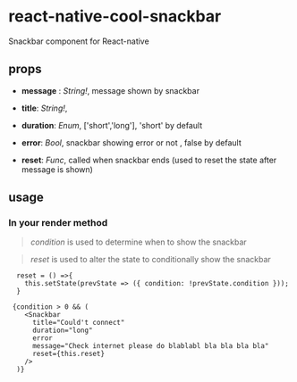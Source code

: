 # react-native-cool-snackbar

Snackbar component for React-native

## props

- **message** : _String!_, message shown by snackbar

- **title**: _String!_,

- **duration**: _Enum_, ['short','long'], 'short' by default

- **error**: _Bool_, snackbar showing error or not , false by default

- **reset**: _Func_, called when snackbar ends (used to reset the state after message is shown)

## usage

### In your render method

> _condition_ is used to determine when to show the snackbar

> _reset_ is used to alter the state to conditionally show the snackbar

```
  reset = () =>{
    this.setState(prevState => ({ condition: !prevState.condition }));
  }
```

```
 {condition > 0 && (
    <Snackbar
      title="Could't connect"
      duration="long"
      error
      message="Check internet please do blablabl bla bla bla bla"
      reset={this.reset}
    />
  )}
```
